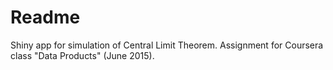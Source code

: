 # Readme
Shiny app for simulation of Central Limit Theorem. Assignment for Coursera class "Data Products" (June 2015).
